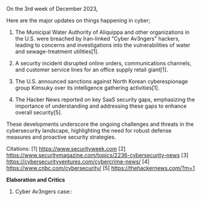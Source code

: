 On the 3rd week of December 2023, 

Here are the major updates on things happening in cyber;


1. The Municipal Water Authority of Aliquippa and other organizations in the U.S. were breached by Iran-linked "Cyber Av3ngers" hackers, leading to concerns and investigations into the vulnerabilities of water and sewage-treatment utilities[1].

2. A security incident disrupted online orders, communications channels, and customer service lines for an office supply retail giant[1].

3. The U.S. announced sanctions against North Korean cyberespionage group Kimsuky over its intelligence gathering activities[1].

4. The Hacker News reported on key SaaS security gaps, emphasizing the importance of understanding and addressing these gaps to enhance overall security[5].

These developments underscore the ongoing challenges and threats in the cybersecurity landscape, highlighting the need for robust defense measures and proactive security strategies.

Citations:
[1] https://www.securityweek.com
[2] https://www.securitymagazine.com/topics/2236-cybersecurity-news
[3] https://cybersecurityventures.com/cybercrime-news/
[4] https://www.cnbc.com/cybersecurity/
[5] https://thehackernews.com/?m=1


<b>Elaboration and Critics</b>


1) Cyber Av3ngers case::



